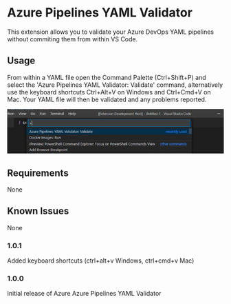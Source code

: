 # Azure Pipelines YAML Validator

This extension allows you to validate your Azure DevOps YAML pipelines without commiting them from within VS Code.

## Usage

From within a YAML file open the Command Palette (Ctrl+Shift+P) and select the 'Azure Pipelines YAML Validator: Validate' command, alternatively use the keyboard shortcuts Ctrl+Alt+V on Windows and Ctrl+Cmd+V on Mac. Your YAML file will then be validated and any problems reported.

![](images/Command.png)

## Requirements

None

## Known Issues

None

### 1.0.1

Added keyboard shortcuts (ctrl+alt+v Windows, ctrl+cmd+v Mac)

### 1.0.0

Initial release of Azure Azure Pipelines YAML Validator
